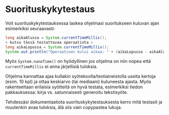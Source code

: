 # Suorituskykytestaus

Voit suorituskykytestauksessa laskea ohjelmasi suoritukseen kuluvan ajan esimerkiksi seuraavasti:
```java
long aikaAlussa = System.currentTimeMillis();
< kutsu tässä testattavaa operaatiota >
long aikaLopussa = System.currentTimeMillis();
System.out.println("Operaatioon kului aikaa: " + (aikaLopussa - aikaAlussa) + "ms.");
```

Myös ```System.nanoTime()``` on hyödyllinen jos ohjelma on niin nopea että ```currentTimeMillis``` ei anna järjellisiä tuloksia.

Ohjelma kannattaa ajaa kullakin syötekoolla/testiaineistolla useita kertoja (esim. 10 kpl) ja ottaa keskiarvo (tai mediaani) kuluneesta ajasta. Myös rakenteeltaan erilaisia syötteitä on hyvä testata, esimerkiksi tiedon pakkauksessa: kirja vs. satunnaisesti generoitu tekstisyöte.

Tehdessäsi dokumentaatiota suorituskykytestauksesta kerro mitä testasit ja muutenkin avaa tuloksia, älä siis vain copypastea lukuja.

